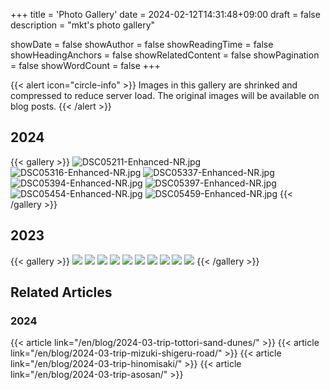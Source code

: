 +++
title = 'Photo Gallery'
date = 2024-02-12T14:31:48+09:00
draft = false
description = "mkt's photo gallery"

showDate = false
showAuthor = false
showReadingTime = false
showHeadingAnchors = false
showRelatedContent = false
showPagination = false
showWordCount = false
+++


{{< alert icon="circle-info" >}}
Images in this gallery are shrinked and compressed to reduce server load.
The original images will be available on blog posts.
{{< /alert >}}


## 2024

{{< gallery >}}
    <img src="2024/DSC05211-Enhanced-NR.jpg" alt="DSC05211-Enhanced-NR.jpg" class="grid-w33" />
    <img src="2024/DSC05316-Enhanced-NR.jpg" alt="DSC05316-Enhanced-NR.jpg" class="grid-w33" />
    <img src="2024/DSC05337-Enhanced-NR.jpg" alt="DSC05337-Enhanced-NR.jpg" class="grid-w33" />
    <img src="2024/DSC05394-Enhanced-NR.jpg" alt="DSC05394-Enhanced-NR.jpg" class="grid-w33" />
    <img src="2024/DSC05397-Enhanced-NR.jpg" alt="DSC05397-Enhanced-NR.jpg" class="grid-w33" />
    <img src="2024/DSC05454-Enhanced-NR.jpg" alt="DSC05454-Enhanced-NR.jpg" class="grid-w33" />
    <img src="2024/DSC05459-Enhanced-NR.jpg" alt="DSC05459-Enhanced-NR.jpg" class="grid-w33" />
{{< /gallery >}}


## 2023

{{< gallery >}}
    <img src="img/DSC04874-dev.jpg" class="grid-w33" />
    <img src="img/DSC04882-dev.jpg" class="grid-w33" />
    <img src="img/DSC04888-dev.jpg" class="grid-w33" />
    <img src="img/DSC04916-dev.jpg" class="grid-w33" />
    <img src="img/DSC04932-dev.jpg" class="grid-w33" />
    <img src="img/DSC05016-dev.jpg" class="grid-w33" />
    <img src="img/DSC05124-dev.jpg" class="grid-w33" />
    <img src="img/DSC05140-dev.jpg" class="grid-w33" />
    <img src="img/DSC05142-dev.jpg" class="grid-w33" />
    <img src="img/DSC05153-dev.jpg" class="grid-w33" />
{{< /gallery >}}


## Related Articles

### 2024

{{< article link="/en/blog/2024-03-trip-tottori-sand-dunes/" >}}
{{< article link="/en/blog/2024-03-trip-mizuki-shigeru-road/" >}}
{{< article link="/en/blog/2024-03-trip-hinomisaki/" >}}
{{< article link="/en/blog/2024-03-trip-asosan/" >}}


